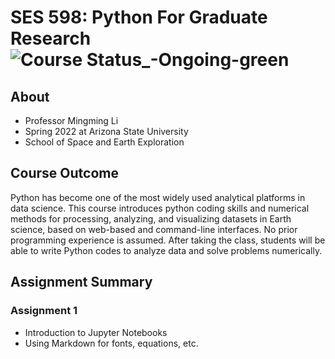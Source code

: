 # SES 598: Python For Graduate Research ![Course Status_-Ongoing-green](https://user-images.githubusercontent.com/82643627/151032365-9ffe3c3b-c073-43f9-bc95-5e0a126c4cca.svg)

## About
- Professor Mingming Li
- Spring 2022 at Arizona State University
- School of Space and Earth Exploration

## Course Outcome
Python has become one of the most widely used analytical platforms in data science. This course introduces python coding skills and numerical methods for processing, analyzing, and visualizing datasets in Earth science, based on web-based and command-line interfaces. No prior programming experience is assumed. After taking the class, students will be able to write Python codes to analyze data and solve problems numerically.

## Assignment Summary
### Assignment 1
- Introduction to Jupyter Notebooks
- Using Markdown for fonts, equations, etc.



